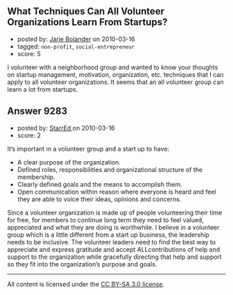 ## What Techniques Can All Volunteer Organizations Learn From Startups?

- posted by: [Jarie Bolander](https://stackexchange.com/users/-1/585-jarie-bolander) on 2010-03-16
- tagged: `non-profit`, `social-entrepreneur`
- score: 5

I volunteer with a neighborhood group and wanted to know your thoughts on startup management, motivation, organization, etc. techniques that I can apply to all volunteer organizations. It seems that an all volunteer group can learn a lot from startups.


## Answer 9283

- posted by: [StarrEd ](https://stackexchange.com/users/-1/1729-starred) on 2010-03-16
- score: 2

It’s important in a volunteer group and a start up to have:

 - A clear purpose of the organization.
 - Defined roles, responsibilities and organizational structure of the membership.
 - Clearly defined goals and the means to accomplish them.
 - Open communication within reason where everyone is heard and feel they are able to voice their ideas, opinions and concerns.

Since a volunteer organization is made up of people volunteering their time for free, for members to continue long term they need to feel valued, appreciated and what they are doing is worthwhile.  I believe in a volunteer group which is a little different from a start up business, the leadership needs to be inclusive.   The volunteer leaders need to find the best way to appreciate and express gratitude and accept ALLcontributions of help and support to the organization while gracefully directing that help and support so they fit into the organization’s purpose and goals.



---

All content is licensed under the [CC BY-SA 3.0 license](https://creativecommons.org/licenses/by-sa/3.0/).
